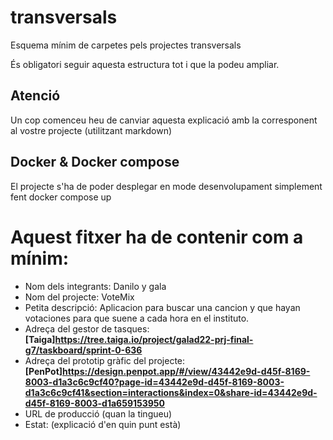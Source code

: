 # transversals
Esquema mínim de carpetes pels projectes transversals

És obligatori seguir aquesta estructura tot i que la podeu ampliar.

## Atenció
Un cop comenceu heu de canviar aquesta explicació amb la corresponent al vostre projecte (utilitzant markdown)

## Docker & Docker compose
El projecte s'ha de poder desplegar en mode desenvolupament simplement fent docker compose up

# Aquest fitxer ha de contenir com a mínim:
 * Nom dels integrants: Danilo y gala
 * Nom del projecte: VoteMix 
 * Petita descripció: Aplicacion para buscar una cancion y que hayan votaciones para que suene a cada hora en el instituto.
 * Adreça del gestor de tasques: 
 **[Taiga]<https://tree.taiga.io/project/galad22-prj-final-g7/taskboard/sprint-0-636>**
 * Adreça del prototip gràfic del projecte:
 **[PenPot]<https://design.penpot.app/#/view/43442e9d-d45f-8169-8003-d1a3c6c9cf40?page-id=43442e9d-d45f-8169-8003-d1a3c6c9cf41&section=interactions&index=0&share-id=43442e9d-d45f-8169-8003-d1a659153950>**
 * URL de producció (quan la tingueu)
 * Estat: (explicació d'en quin punt està)
